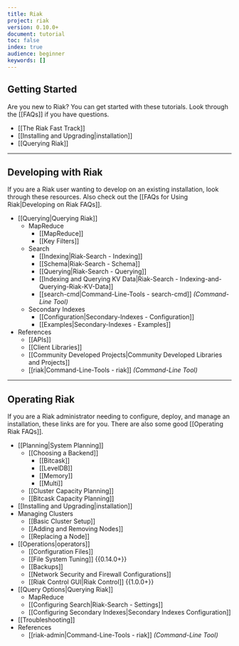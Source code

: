 ```yaml
---
title: Riak
project: riak
version: 0.10.0+
document: tutorial
toc: false
index: true
audience: beginner
keywords: []
---
```


## Getting Started

Are you new to Riak? You can get started with these tutorials. Look through the [[FAQs]] if you have questions.

* [[The Riak Fast Track]]
* [[Installing and Upgrading|installation]]
* [[Querying Riak]]

---

## Developing with Riak

If you are a Riak user wanting to develop on an existing installation, look through these resources. Also check out the [[FAQs for Using Riak|Developing on Riak FAQs]].

* [[Querying|Querying Riak]]
  * MapReduce
     * [[MapReduce]]
     * [[Key Filters]]
  * Search
     * [[Indexing|Riak-Search - Indexing]]
     * [[Schema|Riak-Search - Schema]]
     * [[Querying|Riak-Search - Querying]]
     * [[Indexing and Querying KV Data|Riak-Search - Indexing-and-Querying-Riak-KV-Data]]
     * [[search-cmd|Command-Line-Tools - search-cmd]] *(Command-Line Tool)*
  * Secondary Indexes
     * [[Configuration|Secondary-Indexes - Configuration]]
     * [[Examples|Secondary-Indexes - Examples]]
* References
  * [[APIs]]
  * [[Client Libraries]]
  * [[Community Developed Projects|Community Developed Libraries and Projects]]
  * [[riak|Command-Line-Tools - riak]] *(Command-Line Tool)*

---

## Operating Riak

If you are a Riak administrator needing to configure, deploy, and manage an installation, these links are for you. There are also some good [[Operating Riak FAQs]].

* [[Planning|System Planning]]
  * [[Choosing a Backend]]
     * [[Bitcask]]
     * [[LevelDB]]
     * [[Memory]]
     * [[Multi]]
  * [[Cluster Capacity Planning]]
  * [[Bitcask Capacity Planning]]
* [[Installing and Upgrading|installation]]
* Managing Clusters
  * [[Basic Cluster Setup]]
  * [[Adding and Removing Nodes]]
  * [[Replacing a Node]]
* [[Operations|operators]]
  * [[Configuration Files]]
  * [[File System Tuning]] {{0.14.0+}}
  * [[Backups]]
  * [[Network Security and Firewall Configurations]]
  * [[Riak Control GUI|Riak Control]] {{1.0.0+}}
* [[Query Options|Querying Riak]]
  * MapReduce
  * [[Configuring Search|Riak-Search - Settings]]
  * [[Configuring Secondary Indexes|Secondary Indexes Configuration]]
* [[Troubleshooting]]
* References
  * [[riak-admin|Command-Line-Tools - riak]] *(Command-Line Tool)*
